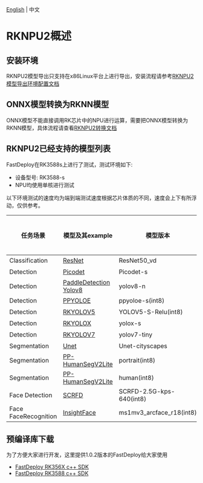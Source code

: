 [English](../../../en/faq/rknpu2/rknpu2.md) | 中文
# RKNPU2概述

## 安装环境
RKNPU2模型导出只支持在x86Linux平台上进行导出，安装流程请参考[RKNPU2模型导出环境配置文档](./environment.md)

## ONNX模型转换为RKNN模型
ONNX模型不能直接调用RK芯片中的NPU进行运算，需要把ONNX模型转换为RKNN模型，具体流程请查看[RKNPU2转换文档](./export.md)

## RKNPU2已经支持的模型列表

FastDeploy在RK3588s上进行了测试，测试环境如下:

* 设备型号: RK3588-s
* NPU均使用单核进行测试

以下环境测试的速度均为端到端测试速度根据芯片体质的不同，速度会上下有所浮动，仅供参考。

| 任务场景                 | 模型及其example                                                                                      | 模型版本                     | 是否量化 | RKNN速度(ms) |
|----------------------|--------------------------------------------------------------------------------------------------|--------------------------|------|------------|
| Classification       | [ResNet](../../../../examples/vision/classification/paddleclas/rknpu2/README.md)                 | ResNet50_vd              | 否    | 33         |
| Detection            | [Picodet](../../../../examples/vision/detection/paddledetection/rknpu2/README.md)                | Picodet-s                | 否    | 112        |
| Detection            | [PaddleDetection Yolov8](../../../../examples/vision/detection/paddledetection/rknpu2/README.md) | yolov8-n                 | 否    | 100        |
| Detection            | [PPYOLOE](../../../../examples/vision/detection/paddledetection/rknpu2/README.md)                | ppyoloe-s(int8)          | 是    | 141        |
| Detection            | [RKYOLOV5](../../../../examples/vision/detection/rkyolo/README.md)                               | YOLOV5-S-Relu(int8)      | 是    | 57         |
| Detection            | [RKYOLOX](../../../../examples/vision/detection/rkyolo/README.md)                                | yolox-s                  | 是    | 130        |
| Detection            | [RKYOLOV7](../../../../examples/vision/detection/rkyolo/README.md)                               | yolov7-tiny              | 是    | 58         |
| Segmentation         | [Unet](../../../../examples/vision/segmentation/paddleseg/rknpu2/README.md)                      | Unet-cityscapes          | 否    | -          |
| Segmentation         | [PP-HumanSegV2Lite](../../../../examples/vision/segmentation/paddleseg/rknpu2/README.md)         | portrait(int8)           | 是    | 43         |
| Segmentation         | [PP-HumanSegV2Lite](../../../../examples/vision/segmentation/paddleseg/rknpu2/README.md)         | human(int8)              | 是    | 43         |
| Face Detection       | [SCRFD](../../../../examples/vision/facedet/scrfd/rknpu2/README.md)                              | SCRFD-2.5G-kps-640(int8) | 是    | 42         |
| Face FaceRecognition | [InsightFace](../../../../examples/vision/faceid/insightface/rknpu2/README_CN.md)                | ms1mv3_arcface_r18(int8) | 是    | 12         |

## 预编译库下载

为了方便大家进行开发，这里提供1.0.2版本的FastDeploy给大家使用

- [FastDeploy RK356X c++ SDK](https://bj.bcebos.com/fastdeploy/release/cpp/fastdeploy-linux-aarch64-rk356X-1.0.2.tgz)
- [FastDeploy RK3588 c++ SDK](https://bj.bcebos.com/fastdeploy/release/cpp/fastdeploy-linux-aarch64-rk3588-1.0.2.tgz)
